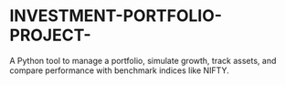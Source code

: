 # INVESTMENT-PORTFOLIO-PROJECT-
A Python tool to manage a portfolio, simulate growth, track assets, and compare performance with benchmark indices like NIFTY.
